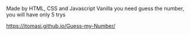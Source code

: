 Made by HTML, CSS and Javascript Vanilla
you need guess the number, you will have only 5 trys

https://itomasi.github.io/Guess-my-Number/
